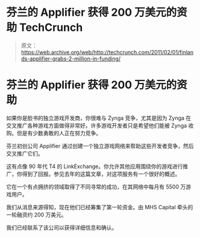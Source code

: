 # 芬兰的 Applifier 获得 200 万美元的资助 TechCrunch

> 原文：<https://web.archive.org/web/http://techcrunch.com/2011/02/01/finlands-applifier-grabs-2-million-in-funding/>

# 芬兰的 Applifier 获得 200 万美元的资助

如果你是脸书的独立游戏开发商，你很难与 Zynga 竞争，尤其是因为 Zynga 在交叉推广各种游戏方面做得非常好。许多游戏开发者只是希望他们能被 Zynga 收购。但是有少数勇敢的人正在努力竞争。

芬兰初创公司 Applifier 通过创建一个独立游戏网络来帮助这些开发者竞争，然后交叉推广它们。

这有点像 90 年代 T4 的 LinkExchange。你允许其他应用围绕你的游戏进行推广，你得到了回报。参见去年的这篇文章，对这项服务有一个很好的概述。

它在一个有点拥挤的领域取得了不同寻常的成功，在其网络中每月有 5500 万游戏用户。

我们从消息来源得知，现在他们已经筹集了第一轮资金。由 MHS Capital 牵头的一轮融资约 200 万美元。

我们已经联系了该公司以获得详细信息和确认。